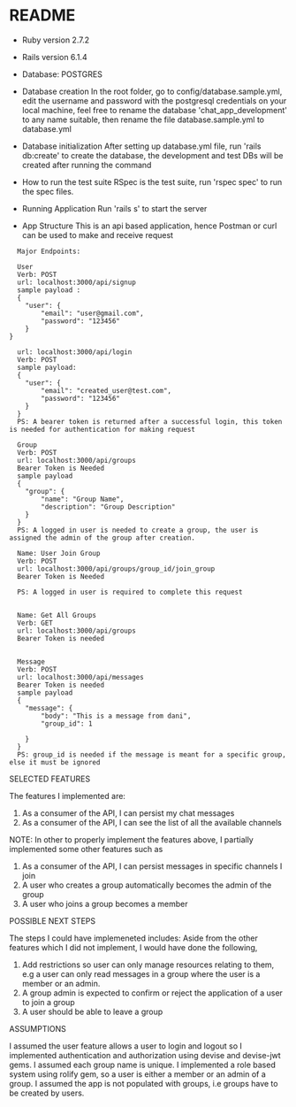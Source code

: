 # README

* Ruby version 2.7.2

* Rails version 6.1.4

* Database: POSTGRES

* Database creation
  In the root folder, go to config/database.sample.yml, edit the username and password with the postgresql credentials on your local machine,
  feel free to rename the database  'chat_app_development' to any name suitable,
  then rename the file database.sample.yml to database.yml

* Database initialization
  After setting up database.yml file, run 'rails db:create' to create the database, the development and test DBs will be created after running the command

* How to run the test suite
  RSpec is the test suite, run 'rspec spec' to run the spec files.

* Running Application
  Run 'rails s' to start the server

* App Structure
  This is an api based application, hence Postman or curl can be used to make and receive request
```
  Major Endpoints: 

  User
  Verb: POST
  url: localhost:3000/api/signup
  sample payload : 
  {
    "user": {
        "email": "user@gmail.com",
        "password": "123456"
    }
}

  url: localhost:3000/api/login
  Verb: POST
  sample payload:
  {
    "user": {
        "email": "created_user@test.com",
        "password": "123456"
    }
  }
  PS: A bearer token is returned after a successful login, this token is needed for authentication for making request

  Group
  Verb: POST
  url: localhost:3000/api/groups
  Bearer Token is Needed
  sample payload
  {
    "group": {
        "name": "Group Name",
        "description": "Group Description"
    }
  }
  PS: A logged in user is needed to create a group, the user is assigned the admin of the group after creation.
  
  Name: User Join Group
  Verb: POST
  url: localhost:3000/api/groups/group_id/join_group
  Bearer Token is Needed

  PS: A logged in user is required to complete this request


  Name: Get All Groups
  Verb: GET
  url: localhost:3000/api/groups
  Bearer Token is needed


  Message
  Verb: POST
  url: localhost:3000/api/messages
  Bearer Token is needed
  sample payload
  {
    "message": {
        "body": "This is a message from dani",
        "group_id": 1

    }
  }
  PS: group_id is needed if the message is meant for a specific group, else it must be ignored

```

SELECTED FEATURES

The features I implemented are:
1. As a consumer of the API, I can persist my chat messages
2. As a consumer of the API, I can see the list of all the available channels

NOTE: In other to properly implement the features above, I partially implemented some other features such as
1. As a consumer of the API, I can persist messages in specific channels I join
2. A user who creates a group automatically becomes the admin of the group
3. A user who joins a group becomes a member

POSSIBLE NEXT STEPS

The steps I could have implemeneted includes:
Aside from the other features which I did not implement, I would have done the following,
1. Add restrictions so user can only manage resources relating to them, e.g a user can only read messages in a group where the user is a member or an admin.
2. A group admin is expected to confirm or reject the application of a user to join a group
3. A user should be able to leave a group

ASSUMPTIONS

I assumed the user feature allows a user to login and logout so I implemented authentication and authorization using devise and devise-jwt gems.
I assumed each group name is unique.
I implemented a role based system using rolify gem, so a user is either a member or an admin of a group.
I assumed the app is not populated with groups, i.e groups have to be created by users.
